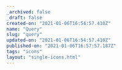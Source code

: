 ```yaml
---
_archived: false
_draft: false
created-on: "2021-01-06T16:54:57.410Z"
name: "Query"
slug: "query"
updated-on: "2021-01-06T16:54:57.410Z"
published-on: "2021-01-06T16:57:57.187Z"
tags: "icons"
layout: "single-icons.html"
---
```



